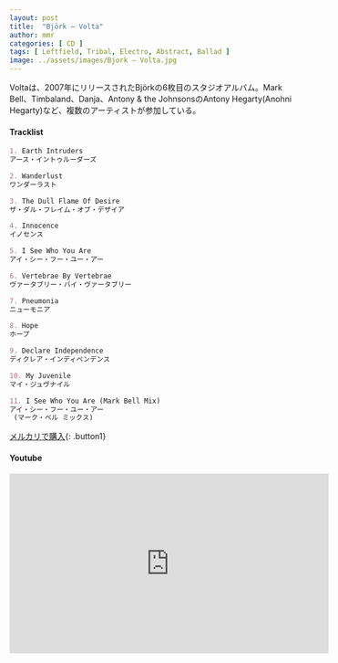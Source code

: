 ```yaml
---
layout: post
title:  "Björk – Volta"
author: mmr
categories: [ CD ]
tags: [ Leftfield, Tribal, Electro, Abstract, Ballad ]
image: ../assets/images/Bjork – Volta.jpg
---
```


Voltaは、2007年にリリースされたBjörkの6枚目のスタジオアルバム。Mark Bell、Timbaland、Danja、Antony & the JohnsonsのAntony Hegarty(Anohni Hegarty)など、複数のアーティストが参加している。

#### Tracklist
```md
1. Earth Intruders
アース・イントゥルーダーズ

2. Wanderlust 
ワンダーラスト

3. The Dull Flame Of Desire 
ザ・ダル・フレイム・オブ・デザイア

4. Innocence
イノセンス

5. I See Who You Are
アイ・シー・フー・ユー・アー

6. Vertebrae By Vertebrae
ヴァータブリー・バイ・ヴァータブリー

7. Pneumonia
ニューモニア

8. Hope
ホープ

9. Declare Independence
ディクレア・インディペンデンス

10. My Juvenile
マイ・ジュヴナイル

11. I See Who You Are (Mark Bell Mix) 
アイ・シー・フー・ユー・アー
 (マーク・ベル ミックス)
```


[メルカリで購入](https://jp.mercari.com/item/m35624877288?afid=6142608987){: .button1}


#### Youtube
<iframe width="560" height="315" src="https://www.youtube.com/embed/EqbdMTY1kqc?si=GoXiEwjKVFt2qzrH" title="YouTube video player" frameborder="0" allow="accelerometer; autoplay; clipboard-write; encrypted-media; gyroscope; picture-in-picture; web-share" referrerpolicy="strict-origin-when-cross-origin" allowfullscreen></iframe>